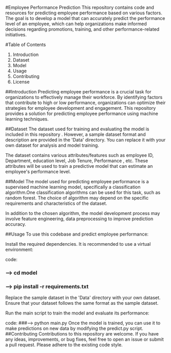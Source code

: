 #Employee Performance Prediction
This repository contains code and resources for predicting employee performance based on various factors. The goal is to develop a model that can accurately predict the performance level of an employee, which can help organizations make informed decisions regarding promotions, training, and other performance-related initiatives.

#Table of Contents
1. Introduction
2. Dataset
3. Model
4. Usage
5. Contributing
6. License

##Introduction
Predicting employee performance is a crucial task for organizations to effectively manage their workforce. By identifying factors that contribute to high or low performance, organizations can optimize their strategies for employee development and engagement. This repository provides a solution for predicting employee performance using machine learning techniques.

##Dataset
The dataset used for training and evaluating the model is  included in this repository . However, a sample dataset format and description are provided in the 'Data' directory. You can replace it with your own dataset for analysis and model training.

The dataset contains various attributes/features such as employee ID, Department, education level, Job Tenure, Performance , etc. These attributes will be used to train a predictive model that can estimate an employee's performance level.

##Model
The model used for predicting employee performance is a supervised machine learning model, specifically a classification algorithm.One classification algorithms can be used for this task, such as random forest. The choice of algorithm may depend on the specific requirements and characteristics of the dataset.

In addition to the chosen algorithm, the model development process may involve feature engineering, data preprocessing to improve prediction accuracy.

##Usage
To use this codebase and predict employee performance:


Install the required dependencies. It is recommended to use a virtual environment:

code:
### --> cd model

### --> pip install -r requirements.txt


Replace the sample dataset in the 'Data' directory with your own dataset. Ensure that your dataset follows the same format as the sample dataset.


Run the main script to train the model and evaluate its performance:

code: 
###--> python main.py
Once the model is trained, you can use it to make predictions on new data by modifying the predict.py script.
##Contributing
Contributions to this repository are welcome. If you have any ideas, improvements, or bug fixes, feel free to open an issue or submit a pull request. Please adhere to the existing code style.

